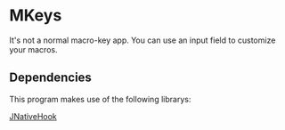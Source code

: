 # MKeys
It's not a normal macro-key app. You can use an input field to customize your macros.

## Dependencies
This program makes use of the following librarys:

[JNativeHook](https://github.com/kwhat/jnativehook)
